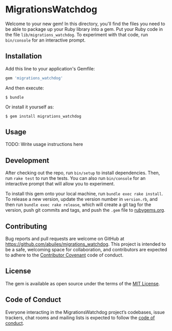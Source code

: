 # MigrationsWatchdog

Welcome to your new gem! In this directory, you'll find the files you need to be able to package up your Ruby library into a gem. Put your Ruby code in the file `lib/migrations_watchdog`. To experiment with that code, run `bin/console` for an interactive prompt.


## Installation

Add this line to your application's Gemfile:

```ruby
gem 'migrations_watchdog'
```

And then execute:

    $ bundle

Or install it yourself as:

    $ gem install migrations_watchdog

## Usage

TODO: Write usage instructions here

## Development

After checking out the repo, run `bin/setup` to install dependencies. Then, run `rake test` to run the tests. You can also run `bin/console` for an interactive prompt that will allow you to experiment.

To install this gem onto your local machine, run `bundle exec rake install`. To release a new version, update the version number in `version.rb`, and then run `bundle exec rake release`, which will create a git tag for the version, push git commits and tags, and push the `.gem` file to [rubygems.org](https://rubygems.org).

## Contributing

Bug reports and pull requests are welcome on GitHub at https://github.com/abuiles/migrations_watchdog. This project is intended to be a safe, welcoming space for collaboration, and contributors are expected to adhere to the [Contributor Covenant](http://contributor-covenant.org) code of conduct.

## License

The gem is available as open source under the terms of the [MIT License](https://opensource.org/licenses/MIT).

## Code of Conduct

Everyone interacting in the MigrationsWatchdog project’s codebases, issue trackers, chat rooms and mailing lists is expected to follow the [code of conduct](https://github.com/abuiles/migrations_watchdog/blob/master/CODE_OF_CONDUCT.md).
